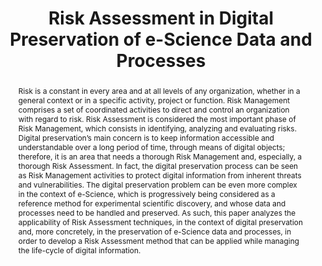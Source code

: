 ---
abstract: Risk is a constant in every area and at all levels of any organization,
  whether in a general context or in a specific activity, project or function. Risk
  Management comprises a set of coordinated activities to direct and control an organization
  with regard to risk. Risk Assessment is considered the most important phase of Risk
  Management, which consists in identifying, analyzing and evaluating risks. Digital
  preservation’s main concern is to keep information accessible and understandable
  over a long period of time, through means of digital objects; therefore, it is an
  area that needs a thorough Risk Management and, especially, a thorough Risk Assessment.
  In fact, the digital preservation process can be seen as Risk Management activities
  to protect digital information from inherent threats and vulnerabilities. The digital
  preservation problem can be even more complex in the context of e-Science, which
  is progressively being considered as a reference method for experimental scientific
  discovery, and whose data and processes need to be handled and preserved. As such,
  this paper analyzes the applicability of Risk Assessment techniques, in the context
  of digital preservation and, more concretely, in the preservation of e-Science data
  and processes, in order to develop a Risk Assessment method that can be applied
  while managing the life-cycle of digital information.
creators:
- Sara Canteiro
- José Barateiro
date: null
document_url: https://services.phaidra.univie.ac.at/api/object/o:294215/download
grand_parent: iPRES
institutions: []
keywords:
- singapore
- risk management
- risk assessment
- digital preservation
- e- science
landing_page_url: https://phaidra.univie.ac.at/o:294215
language: eng
layout: publication
license: CC BY-SA 3.0 AT
notes_url: null
parent: iPRES 2011
publication_type: paper
size: 1140000
slides_url: null
source_name: iPRES
stream_url: null
title: Risk Assessment in Digital Preservation of e-Science Data and Processes
year: 2011
---